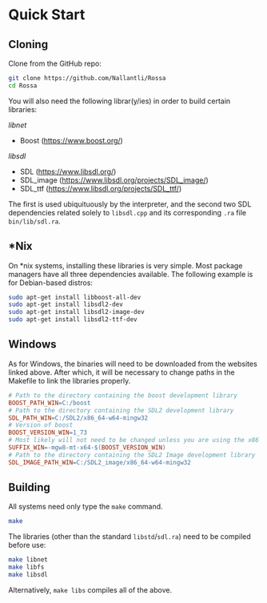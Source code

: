 # Quick Start

## Cloning

Clone from the GitHub repo:

```bash
git clone https://github.com/Nallantli/Rossa
cd Rossa
```

You will also need the following librar(y/ies) in order to build certain libraries:

*libnet*

* Boost (https://www.boost.org/)

*libsdl*

* SDL (https://www.libsdl.org/)
* SDL_image (https://www.libsdl.org/projects/SDL_image/)
* SDL_ttf (https://www.libsdl.org/projects/SDL_ttf/)

The first is used ubiquituously by the interpreter, and the second two SDL dependencies related solely to `libsdl.cpp` and its corresponding `.ra` file `bin/lib/sdl.ra`.

## *Nix

On *nix systems, installing these libraries is very simple. Most package managers have all three dependencies available. The following example is for Debian-based distros:

```bash
sudo apt-get install libboost-all-dev
sudo apt-get install libsdl2-dev
sudo apt-get install libsdl2-image-dev
sudo apt-get install libsdl2-ttf-dev
```

## Windows

As for Windows, the binaries will need to be downloaded from the websites linked above. After which, it will be necessary to change paths in the Makefile to link the libraries properly.

```makefile
# Path to the directory containing the boost development library
BOOST_PATH_WIN=C:/boost
# Path to the directory containing the SDL2 development library
SDL_PATH_WIN=C:/SDL2/x86_64-w64-mingw32
# Version of boost
BOOST_VERSION_WIN=1_73
# Most likely will not need to be changed unless you are using the x86 version
SUFFIX_WIN=-mgw8-mt-x64-$(BOOST_VERSION_WIN)
# Path to the directory containing the SDL2 Image development library
SDL_IMAGE_PATH_WIN=C:/SDL2_image/x86_64-w64-mingw32
```

## Building

All systems need only type the `make` command.

```bash
make
```

The libraries (other than the standard `libstd`/`sdl.ra`) need to be compiled before use:

```bash
make libnet
make libfs
make libsdl
```

Alternatively, `make libs` compiles all of the above.